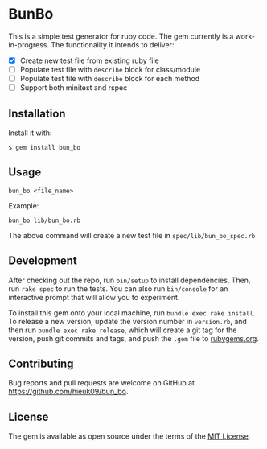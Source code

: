 # BunBo

This is a simple test generator for ruby code. The gem currently is a
work-in-progress. The functionality it intends to deliver:

- [x] Create new test file from existing ruby file
- [ ] Populate test file with `describe` block for class/module
- [ ] Populate test file with `describe` block for each method
- [ ] Support both minitest and rspec

## Installation

Install it with:

```shell
$ gem install bun_bo
```

## Usage

```shell
bun_bo <file_name>
```

Example:

```shell
bun_bo lib/bun_bo.rb
```

The above command will create a new test file in `spec/lib/bun_bo_spec.rb`

## Development

After checking out the repo, run `bin/setup` to install dependencies. Then, run `rake spec` to run the tests. You can also run `bin/console` for an interactive prompt that will allow you to experiment.

To install this gem onto your local machine, run `bundle exec rake install`. To release a new version, update the version number in `version.rb`, and then run `bundle exec rake release`, which will create a git tag for the version, push git commits and tags, and push the `.gem` file to [rubygems.org](https://rubygems.org).

## Contributing

Bug reports and pull requests are welcome on GitHub at https://github.com/hieuk09/bun_bo.

## License

The gem is available as open source under the terms of the [MIT License](https://opensource.org/licenses/MIT).
